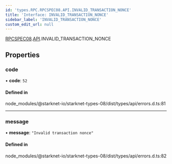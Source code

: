```yaml
---
id: 'types.RPC.RPCSPEC08.API.INVALID_TRANSACTION_NONCE'
title: 'Interface: INVALID_TRANSACTION_NONCE'
sidebar_label: 'INVALID_TRANSACTION_NONCE'
custom_edit_url: null
---
```


[RPCSPEC08](../namespaces/types.RPC.RPCSPEC08.md).[API](../namespaces/types.RPC.RPCSPEC08.API.md).INVALID_TRANSACTION_NONCE

## Properties

### code

• **code**: `52`

#### Defined in

node_modules/@starknet-io/starknet-types-08/dist/types/api/errors.d.ts:81

---

### message

• **message**: `"Invalid transaction nonce"`

#### Defined in

node_modules/@starknet-io/starknet-types-08/dist/types/api/errors.d.ts:82
